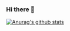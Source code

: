 ### Hi there 👋

<!--
**Palatio93/palatio93** is a ✨ _special_ ✨ repository because its `README.md` (this file) appears on your GitHub profile.

Here are some ideas to get you started:

- 🔭 I’m currently working on ... projects for School
- 🌱 I’m currently learning ... mainly Java.
- 👯 I’m looking to collaborate on ... any project.
- 🤔 I’m looking for help with ... search algorithms and data structures.
- 💬 Ask me about ... 
- 📫 How to reach me: ...
- 😄 Pronouns: ...
- ⚡ Fun fact: ...
-->


[![Anurag's github stats](https://github-readme-stats.vercel.app/api?username=palatio93)](https://github.com/anuraghazra/github-readme-stats)
